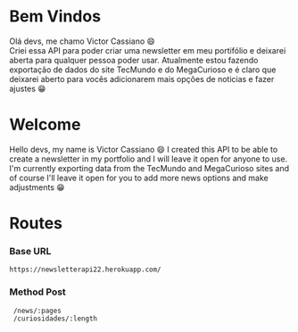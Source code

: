 ﻿# Bem Vindos

Olá devs, me chamo Victor Cassiano 😄 <br />
Criei essa API para poder criar uma newsletter em meu portifólio e deixarei aberta para qualquer pessoa poder usar.
Atualmente estou fazendo exportação de dados do site TecMundo e do MegaCurioso e é claro que deixarei aberto para vocês adicionarem mais opções de noticias e fazer ajustes 😁

# Welcome

Hello devs, my name is Victor Cassiano 😄
I created this API to be able to create a newsletter in my portfolio and I will leave it open for anyone to use.
I'm currently exporting data from the TecMundo and MegaCurioso sites and of course I'll leave it open for you to add more news options and make adjustments 😁


# Routes
### Base URL
	https://newsletterapi22.herokuapp.com/
	
### Method Post
	 /news/:pages
	 /curiosidades/:length

 


